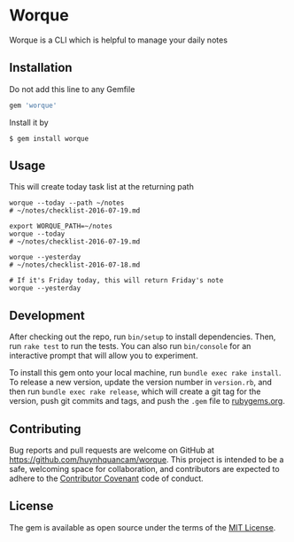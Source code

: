 # Worque

Worque is a CLI which is helpful to manage your daily notes

## Installation

Do not add this line to any Gemfile

```ruby
gem 'worque'
```

Install it by

    $ gem install worque

## Usage

This will create today task list at the returning path

```
worque --today --path ~/notes
# ~/notes/checklist-2016-07-19.md

export WORQUE_PATH=~/notes
worque --today
# ~/notes/checklist-2016-07-19.md

worque --yesterday
# ~/notes/checklist-2016-07-18.md

# If it's Friday today, this will return Friday's note
worque --yesterday
```

## Development

After checking out the repo, run `bin/setup` to install dependencies. Then, run `rake test` to run the tests. You can also run `bin/console` for an interactive prompt that will allow you to experiment.

To install this gem onto your local machine, run `bundle exec rake install`. To release a new version, update the version number in `version.rb`, and then run `bundle exec rake release`, which will create a git tag for the version, push git commits and tags, and push the `.gem` file to [rubygems.org](https://rubygems.org).

## Contributing

Bug reports and pull requests are welcome on GitHub at https://github.com/huynhquancam/worque. This project is intended to be a safe, welcoming space for collaboration, and contributors are expected to adhere to the [Contributor Covenant](http://contributor-covenant.org) code of conduct.


## License

The gem is available as open source under the terms of the [MIT License](http://opensource.org/licenses/MIT).


